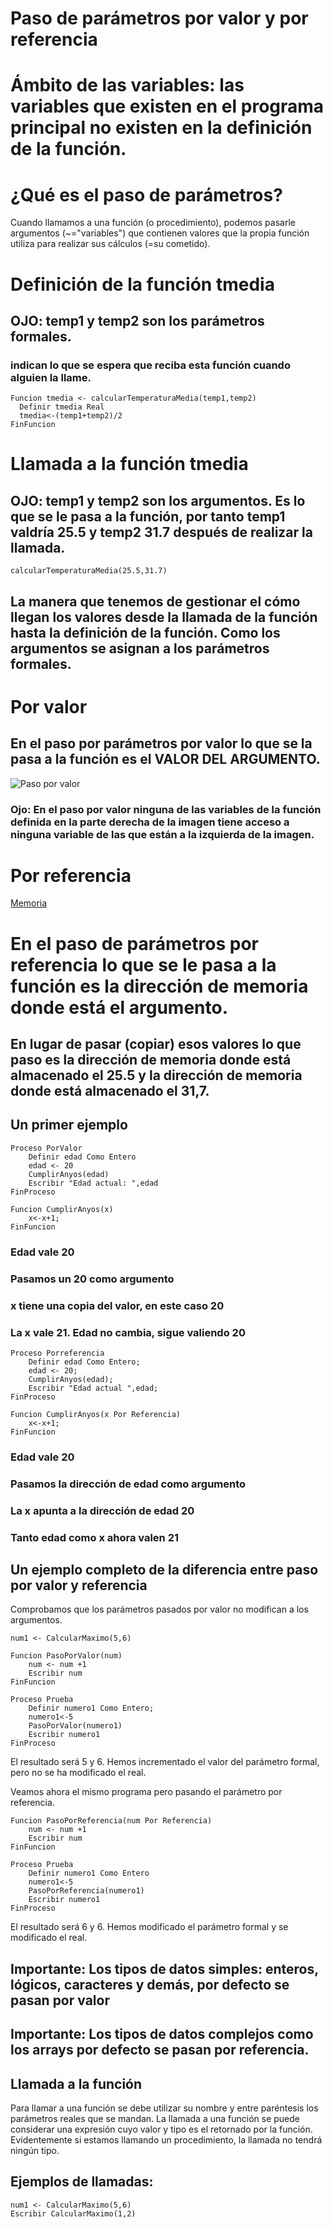 # Paso de parámetros por valor y por referencia

# Ámbito de las variables: las variables que existen en el programa principal no existen en la definición de la función.

# ¿Qué es el paso de parámetros?

Cuando llamamos a una función (o procedimiento), podemos pasarle argumentos (~="variables") que contienen valores que la propia función utiliza para realizar sus cálculos (=su cometido).

# Definición de la función tmedia

## OJO: temp1 y temp2 son los parámetros formales.
### indican lo que se espera que reciba esta función cuando alguien la llame.

    Funcion tmedia <- calcularTemperaturaMedia(temp1,temp2)
	  Definir tmedia Real
	  tmedia<-(temp1+temp2)/2
    FinFuncion
 
# Llamada a la función tmedia

## OJO: temp1 y temp2 son los argumentos. Es lo que se le pasa a la función, por tanto temp1 valdría 25.5 y temp2 31.7 después de realizar la llamada.

    calcularTemperaturaMedia(25.5,31.7)
    
## La manera que tenemos de gestionar el cómo llegan los valores desde la llamada de la función hasta la definición de la función. Como los argumentos se asignan a los parámetros formales.

# Por valor

## En el paso por parámetros por valor lo que se la pasa a la función es el VALOR DEL ARGUMENTO.

![Paso por valor](https://i.imgur.com/p52Mfj2.png)

### Ojo: En el paso por valor ninguna de las variables de la función definida en la parte derecha de la imagen tiene acceso a ninguna variable de las que están a la izquierda de la imagen.

# Por referencia

[Memoria]([http://www.limni.net](https://docs.google.com/presentation/d/1KzSXcWUTSumkybbLSoRjAFRlSVSPJyHXyh59A7knBws/edit?usp=sharing))

# En el paso de parámetros por referencia lo que se le pasa a la función es la dirección de memoria donde está el argumento.

## En lugar de pasar (copiar) esos valores lo que paso es la dirección de memoria donde está almacenado el 25.5 y la dirección de memoria donde está almacenado el 31,7.

## Un primer ejemplo

	Proceso PorValor
		Definir edad Como Entero
		edad <- 20
		CumplirAnyos(edad)
		Escribir "Edad actual: ",edad
	FinProceso

	Funcion CumplirAnyos(x)
		x<-x+1;	
	FinFuncion
	
### Edad vale 20
### Pasamos un 20 como argumento
### x tiene una copia del valor, en este caso 20
### La x vale 21. Edad no cambia, sigue valiendo 20

	Proceso Porreferencia
		Definir edad Como Entero;
		edad <- 20;
		CumplirAnyos(edad);
		Escribir "Edad actual ",edad;
	FinProceso

	Funcion CumplirAnyos(x Por Referencia)
		x<-x+1;	
	FinFuncion

### Edad vale 20
### Pasamos la dirección de edad como argumento
### La x apunta a la dirección de edad 20
### Tanto edad como x ahora valen 21
	

## Un ejemplo completo de la diferencia entre paso por valor y referencia

Comprobamos que los parámetros pasados por valor no modifican a los argumentos.

    num1 <- CalcularMaximo(5,6)

    Funcion PasoPorValor(num)
        num <- num +1
        Escribir num
    FinFuncion    

    Proceso Prueba
        Definir numero1 Como Entero;
        numero1<-5
        PasoPorValor(numero1)
        Escribir numero1
    FinProceso

El resultado será 5 y 6. Hemos incrementado el valor del parámetro formal, pero no se ha modificado el real.

Veamos ahora el mismo programa pero pasando el parámetro por referencia.

    Funcion PasoPorReferencia(num Por Referencia)
        num <- num +1
        Escribir num
    FinFuncion    

    Proceso Prueba
        Definir numero1 Como Entero
        numero1<-5
        PasoPorReferencia(numero1)
        Escribir numero1
    FinProceso

El resultado será 6 y 6. Hemos modificado el parámetro formal y se modificado el real.

## Importante: Los tipos de datos simples: enteros, lógicos, caracteres y demás, por defecto se pasan por valor

## Importante: Los tipos de datos complejos como los arrays por defecto se pasan por referencia.

## Llamada a la función

Para llamar a una función se debe utilizar su nombre y entre paréntesis los parámetros reales que se mandan. La llamada a una función se puede considerar una expresión cuyo valor y tipo es el retornado por la función.
Evidentemente si estamos llamando un procedimiento, la llamada no tendrá ningún tipo.

## Ejemplos de llamadas:

    num1 <- CalcularMaximo(5,6)
    Escribir CalcularMaximo(1,2)
